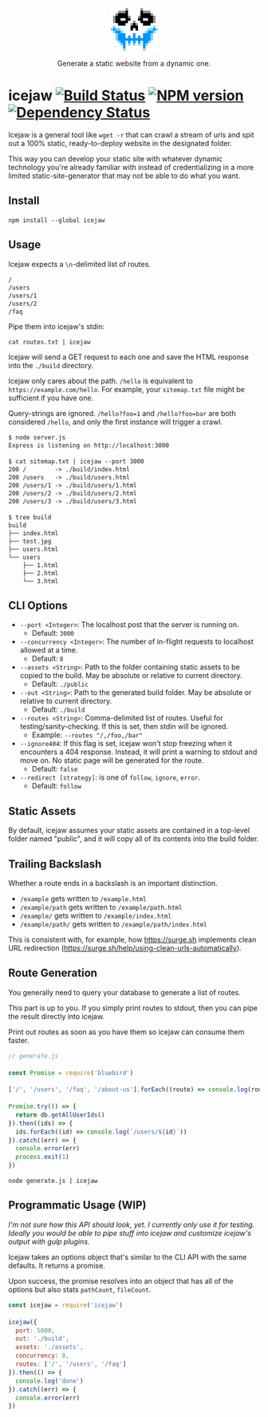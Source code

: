 <div align="center">
  <img src="/skull.png" alt="skull">
</div>

<p align="center">
  Generate a static website from a dynamic one.
</p>

# icejaw [![Build Status](https://travis-ci.org/danneu/icejaw.svg?branch=master)](https://travis-ci.org/danneu/icejaw) [![NPM version](https://badge.fury.io/js/icejaw.svg)](http://badge.fury.io/js/icejaw) [![Dependency Status](https://david-dm.org/danneu/icejaw.svg)](https://david-dm.org/danneu/icejaw)

Icejaw is a general tool like `wget -r` that can crawl a stream of urls
and spit out a 100% static, ready-to-deploy website in the designated folder.

This way you can develop your static site with whatever dynamic technology
you're already familiar with instead of credentializing in a more limited
static-site-generator that may not be able to do what you want.

## Install

    npm install --global icejaw

## Usage

Icejaw expects a `\n`-delimited list of routes.

    /
    /users
    /users/1
    /users/2
    /faq

Pipe them into icejaw's stdin:

    cat routes.txt | icejaw


Icejaw will send a GET request to each one and save the HTML
response into the `./build` directory.

Icejaw only cares about the path. `/hello` is equivalent to
`https://example.com/hello`. For example, your `sitemap.txt`
file might be sufficient if you have one.

Query-strings are ignored. `/hello?foo=1` and `/hello?foo=bar`
are both considered `/hello`, and only the first instance will
trigger a crawl.

    $ node server.js
    Express is listening on http://localhost:3000

    $ cat sitemap.txt | icejaw --port 3000
    200 /        -> ./build/index.html
    200 /users   -> ./build/users.html
    200 /users/1 -> ./build/users/1.html
    200 /users/2 -> ./build/users/2.html
    200 /users/3 -> ./build/users/3.html

    $ tree build
    build
    ├── index.html
    ├── test.jpg
    ├── users.html
    └── users
        ├── 1.html
        ├── 2.html
        └── 3.html

## CLI Options

- `--port <Integer>`: The localhost post that the server is running on.
  - Default: `3000`
- `--concurrency <Integer>`: The number of in-flight requests to localhost
  allowed at a time.
  - Default: `8`
- `--assets <String>`: Path to the folder containing static assets to
  be copied to the build. May be absolute or relative to current directory.
  - Default: `./public`
- `--out <String>`: Path to the generated build folder.
  May be absolute or relative to current directory.
  - Default: `./build`
- `--routes <String>`: Comma-delimited list of routes.
  Useful for testing/sanity-checking.
  If this is set, then stdin will be ignored.
  - Example: `--routes "/,/foo,/bar"`
- `--ignore404`: If this flag is set, icejaw won't stop freezing when
  it encounters a 404 response. Instead, it will print a warning to
  stdout and move on. No static page will be generated for the route.
  - Default: `false`
- `--redirect [strategy]`: is one of `follow`, `ignore`, `error`.
  - Default: `follow`

## Static Assets

By default, icejaw assumes your static assets are contained in a top-level
folder named "public", and it will copy all of its contents into the build folder.

## Trailing Backslash

Whether a route ends in a backslash is an important distinction.

- `/example` gets written to `/example.html`
- `/example/path` gets written to `/example/path.html`
- `/example/` gets written to `/example/index.html`
- `/example/path/` gets written to `/example/path/index.html`

This is consistent with, for example, how <https://surge.sh> implements
clean URL redirection (https://surge.sh/help/using-clean-urls-automatically).

## Route Generation

You generally need to query your database to generate a list of routes.

This part is up to you. If you simply print routes to stdout, then you can
pipe the result directly into icejaw.

Print out routes as soon as you have them so icejaw can consume them
faster.

``` javascript
// generate.js

const Promise = require('bluebird')

['/', '/users', '/faq', '/about-us'].forEach((route) => console.log(route))

Promise.try(() => {
  return db.getAllUserIds()
}).then((ids) => {
  ids.forEach((id) => console.log(`/users/${id}`))
}).catch((err) => {
  console.error(err)
  process.exit(1)
})

```

    node generate.js | icejaw

## Programmatic Usage (WIP)

*I'm not sure how this API should look, yet. I currently only use it for
testing. Ideally you would be able to pipe stuff into icejaw and customize
icejaw's output with gulp plugins.*

Icejaw takes an options object that's similar to the CLI API
with the same defaults. It returns a promise.

Upon success, the promise resolves into an object that has all
of the options but also stats `pathCount`, `fileCount`.

``` javascript
const icejaw = require('icejaw')

icejaw({
  port: 5000,
  out: './build',
  assets: './assets',
  concurrency: 8,
  routes: ['/', '/users', '/faq']
}).then(() => {
  console.log('done')
}).catch((err) => {
  console.error(err)
})
```
